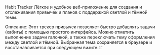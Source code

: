 Habit Tracker Лёгкое и удобное веб-приложение для создания и отслеживания привычек и планов с поддержкой светлой и тёмной темы.

Описание: Этот трекер привычек позволяет быстро добавлять задачи (хабиты) с помощью простого интерфейса. Можно отметить выполнение задачи галочкой, а также переключать тему оформления между светлой и тёмной. Выбранная тема сохраняется в браузере и восстанавливается при следующем визите.гг
